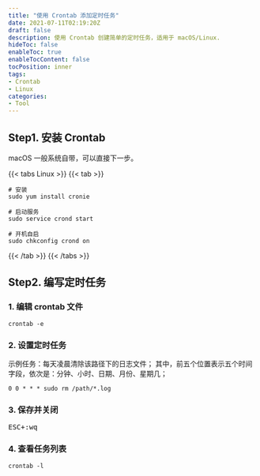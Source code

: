 ```yaml
---
title: "使用 Crontab 添加定时任务"
date: 2021-07-11T02:19:20Z
draft: false
description: 使用 Crontab 创建简单的定时任务，适用于 macOS/Linux.
hideToc: false
enableToc: true
enableTocContent: false
tocPosition: inner
tags:
- Crontab
- Linux
categories:
- Tool
---
```


## Step1. 安装 Crontab

macOS 一般系统自带，可以直接下一步。

{{< tabs Linux >}}
{{< tab >}}

```shell
# 安装
sudo yum install cronie

# 启动服务
sudo service crond start

# 开机自启
sudo chkconfig crond on
```

{{< /tab >}}
{{< /tabs >}}

## Step2. 编写定时任务

### 1. 编辑 crontab 文件

```shell
crontab -e
```

### 2. 设置定时任务

示例任务：每天凌晨清除该路径下的日志文件；
其中，前五个位置表示五个时间字段，依次是：分钟、小时、日期、月份、星期几；

```plaintext
0 0 * * * sudo rm /path/*.log
```

### 3. 保存并关闭

<kbd><kbd>ESC</kbd>+<kbd>:wq</kbd></kbd>

### 4. 查看任务列表

```shell
crontab -l
```
